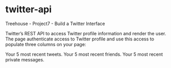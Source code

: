 # twitter-api
Treehouse - Project7 - Build a Twitter Interface

Twitter’s REST API to access Twitter profile information and render the user. The page authenticate access to Twitter profile and use this access to populate three columns on your page:

Your 5 most recent tweets. Your 5 most recent friends. Your 5 most recent private messages.
